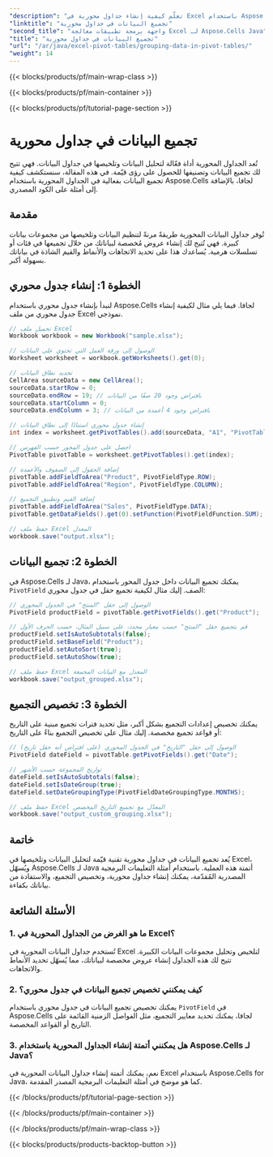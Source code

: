 ```yaml
---
"description": "تعلّم كيفية إنشاء جداول محورية في Excel باستخدام Aspose.Cells لجافا. أتمتة تجميع البيانات وتحليلها باستخدام أمثلة من أكواد المصدر."
"linktitle": "تجميع البيانات في جداول محورية"
"second_title": "واجهة برمجة تطبيقات معالجة Excel لـ Aspose.Cells Java"
"title": "تجميع البيانات في جداول محورية"
"url": "/ar/java/excel-pivot-tables/grouping-data-in-pivot-tables/"
"weight": 14
---
```


{{< blocks/products/pf/main-wrap-class >}}

{{< blocks/products/pf/main-container >}}

{{< blocks/products/pf/tutorial-page-section >}}

# تجميع البيانات في جداول محورية


تُعد الجداول المحورية أداة فعّالة لتحليل البيانات وتلخيصها في جداول البيانات. فهي تتيح لك تجميع البيانات وتصنيفها للحصول على رؤى قيّمة. في هذه المقالة، سنستكشف كيفية تجميع البيانات بفعالية في الجداول المحورية باستخدام Aspose.Cells لجافا، بالإضافة إلى أمثلة على الكود المصدري.

## مقدمة

تُوفر جداول البيانات المحورية طريقةً مرنةً لتنظيم البيانات وتلخيصها من مجموعات بيانات كبيرة. فهي تُتيح لك إنشاء عروض مُخصصة لبياناتك من خلال تجميعها في فئات أو تسلسلات هرمية. يُساعدك هذا على تحديد الاتجاهات والأنماط والقيم الشاذة في بياناتك بسهولة أكبر.

## الخطوة 1: إنشاء جدول محوري

لنبدأ بإنشاء جدول محوري باستخدام Aspose.Cells لجافا. فيما يلي مثال لكيفية إنشاء جدول محوري من ملف Excel نموذجي.

```java
// تحميل ملف Excel
Workbook workbook = new Workbook("sample.xlsx");

// الوصول إلى ورقة العمل التي تحتوي على البيانات
Worksheet worksheet = workbook.getWorksheets().get(0);

// تحديد نطاق البيانات
CellArea sourceData = new CellArea();
sourceData.startRow = 0;
sourceData.endRow = 19; // بافتراض وجود 20 صفًا من البيانات
sourceData.startColumn = 0;
sourceData.endColumn = 3; // بافتراض وجود 4 أعمدة من البيانات

// إنشاء جدول محوري استنادًا إلى نطاق البيانات
int index = worksheet.getPivotTables().add(sourceData, "A1", "PivotTable1");

// احصل على جدول المحور حسب الفهرس
PivotTable pivotTable = worksheet.getPivotTables().get(index);

// إضافة الحقول إلى الصفوف والأعمدة
pivotTable.addFieldToArea("Product", PivotFieldType.ROW);
pivotTable.addFieldToArea("Region", PivotFieldType.COLUMN);

// إضافة القيم وتطبيق التجميع
pivotTable.addFieldToArea("Sales", PivotFieldType.DATA);
pivotTable.getDataFields().get(0).setFunction(PivotFieldFunction.SUM);

// حفظ ملف Excel المعدل
workbook.save("output.xlsx");
```

## الخطوة 2: تجميع البيانات

في Aspose.Cells لـ Java، يمكنك تجميع البيانات داخل جدول المحور باستخدام `PivotField` الصف. إليك مثال لكيفية تجميع حقل في جدول محوري:

```java
// الوصول إلى حقل "المنتج" في الجدول المحوري
PivotField productField = pivotTable.getPivotFields().get("Product");

// قم بتجميع حقل "المنتج" حسب معيار محدد، على سبيل المثال، حسب الحرف الأول
productField.setIsAutoSubtotals(false);
productField.setBaseField("Product");
productField.setAutoSort(true);
productField.setAutoShow(true);

// حفظ ملف Excel المعدل مع البيانات المجمعة
workbook.save("output_grouped.xlsx");
```

## الخطوة 3: تخصيص التجميع

يمكنك تخصيص إعدادات التجميع بشكل أكبر، مثل تحديد فترات تجميع مبنية على التاريخ أو قواعد تجميع مخصصة. إليك مثال على تخصيص التجميع بناءً على التاريخ:

```java
// الوصول إلى حقل "التاريخ" في الجدول المحوري (على افتراض أنه حقل تاريخ)
PivotField dateField = pivotTable.getPivotFields().get("Date");

// تواريخ المجموعة حسب الأشهر
dateField.setIsAutoSubtotals(false);
dateField.setIsDateGroup(true);
dateField.setDateGroupingType(PivotFieldDateGroupingType.MONTHS);

// حفظ ملف Excel المعدّل مع تجميع التاريخ المخصص
workbook.save("output_custom_grouping.xlsx");
```

## خاتمة

يُعد تجميع البيانات في جداول محورية تقنية قيّمة لتحليل البيانات وتلخيصها في Excel، ويُسهّل Aspose.Cells لـ Java أتمتة هذه العملية. باستخدام أمثلة التعليمات البرمجية المصدرية المُقدّمة، يمكنك إنشاء جداول محورية، وتخصيص التجميع، والاستفادة من بياناتك بكفاءة.

## الأسئلة الشائعة

### 1. ما هو الغرض من الجداول المحورية في Excel؟

تُستخدم جداول البيانات المحورية في Excel لتلخيص وتحليل مجموعات البيانات الكبيرة. تتيح لك هذه الجداول إنشاء عروض مخصصة لبياناتك، مما يُسهّل تحديد الأنماط والاتجاهات.

### 2. كيف يمكنني تخصيص تجميع البيانات في جدول محوري؟

يمكنك تخصيص تجميع البيانات في جدول محوري باستخدام `PivotField` في Aspose.Cells لجافا، يمكنك تحديد معايير التجميع، مثل الفواصل الزمنية القائمة على التاريخ أو القواعد المخصصة.

### 3. هل يمكنني أتمتة إنشاء الجداول المحورية باستخدام Aspose.Cells لـ Java؟

نعم، يمكنك أتمتة إنشاء جداول البيانات المحورية في Excel باستخدام Aspose.Cells for Java، كما هو موضح في أمثلة التعليمات البرمجية المصدر المقدمة.

{{< /blocks/products/pf/tutorial-page-section >}}

{{< /blocks/products/pf/main-container >}}

{{< /blocks/products/pf/main-wrap-class >}}

{{< blocks/products/products-backtop-button >}}